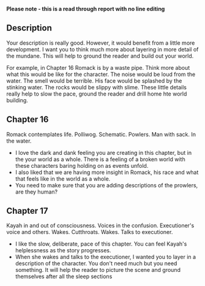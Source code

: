 **Please note - this is a read through report with no line editing**

## Description
Your description is really good. However, it would benefit from a little more development. I want you to think much more about layering in more detail of the mundane. This will help to ground the reader and build out your world. 

For example, in Chapter 16 Romack is by a waste pipe. Think more about what this would be like for the character. The noise would be loud from the water. The smell would be terrible. His face would be splashed by the stinking water. The rocks would be slippy with slime. These little details really help to slow the pace, ground the reader and drill home hte world building. 

## Chapter 16
Romack contemplates life. Polliwog. Schematic. Powlers. Man with sack. In the water. 
- I love the dark and dank feeling you are creating in this chapter, but in the your world as a whole. There is a feeling of a broken world with these characters baring holding on as events unfold. 
- I also liked that we are having more insight in Romack, his race and what that feels like in the world as a whole. 
- You need to make sure that you are adding descriptions of the prowlers, are they human? 
## Chapter 17
Kayah in and out of consciousness. 
Voices in the confusion. 
Executioner's voice and others. 
Wakes. Cutthroats. 
Wakes. Talks to executioner. 
- I like the slow, deliberate, pace of this chapter. You can feel Kayah's helplessness as the story progresses. 
- When she wakes and talks to the executioner, I wanted you to layer in a description of the character. You don't need much but you need something. It will help the reader to picture the scene and ground themselves after all the sleep sections 